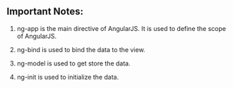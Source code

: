 ## Important Notes:

1. ng-app is the main directive of AngularJS. It is used to define the scope of AngularJS.
2. ng-bind is used to bind the data to the view.
3. ng-model is used to get store the data.

4. ng-init is used to initialize the data.